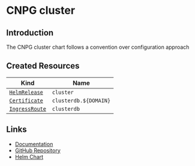 # CNPG cluster

## Introduction

The CNPG cluster chart follows a convention over configuration approach

## Created Resources

| Kind                                | Name             |
| ----------------------------------- | ---------------- |
| [`HelmRelease`][ref-helm-release]   | `cluster` |
| [`Certificate`][ref-certificate]    | `clusterdb.${DOMAIN}` |
| [`IngressRoute`][ref-ingress-route] | `clusterdb`           |

[ref-helm-release]: https://fluxcd.io/docs/components/helm/helmreleases/
[ref-certificate]: https://cert-manager.io/docs/reference/api-docs/#cert-manager.io/v1.Certificate
[ref-ingress-route]: https://doc.traefik.io/traefik/routing/providers/kubernetes-crd/#kind-ingressroute

## Links

- [Documentation](https://github.com/cloudnative-pg/charts/blob/main/charts/cluster/docs/Getting%20Started.md)
- [GitHub Repository](https://github.com/cloudnative-pg/cloudnative-pg/)
- [Helm Chart](https://github.com/cloudnative-pg/charts)
